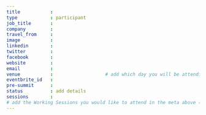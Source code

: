 ```yaml
---
title           :
type            : participant
job_title       :
company         :
travel_from     :
image           :
linkedin        :
twitter         :
facebook        :
website         :
email           :
venue           :                   # add which day you will be attending: Mon, Tue, Wed, Thu, Fri
eventbrite_id   :
pre-summit      :
status          : add details
sessions        :
# add the Working Sessions you would like to attend in the meta above (use the session's title) e.g. sessions (one per line): -Security Playbooks Diagrams -Hackathon Daily Sessions
---
```


<!-- put more details about participant here -->
